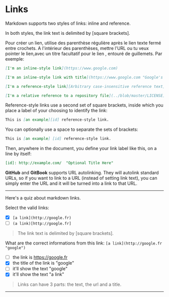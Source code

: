 # Links

Markdown supports two styles of links: inline and reference.

In both styles, the link text is delimited by [square brackets].

Pour créer un lien, utilise des parenthèse régulière après le lien texte fermé entre crochets. A l'intérieur des parenthèses, mettre l'URL ou tu veux pointer le lien,avec un titre facultatif pour le lien , entouré de guillemets. Par exemple:
```markdown
[I'm an inline-style link](https://www.google.com)

[I'm an inline-style link with title](https://www.google.com "Google's Homepage")

[I'm a reference-style link][Arbitrary case-insensitive reference text]

[I'm a relative reference to a repository file](../blob/master/LICENSE)
```

Reference-style links use a second set of square brackets, inside which you place a label of your choosing to identify the link:
```markdown
This is [an example][id] reference-style link.
```

You can optionally use a space to separate the sets of brackets:
```markdown
This is [an example] [id] reference-style link.
```

Then, anywhere in the document, you define your link label like this, on a line by itself:
```markdown
[id]: http://example.com/  "Optional Title Here"
```

**GitHub** and **GitBook** supports URL autolinking. They will autolink standard URLs, so if you want to link to a URL (instead of setting link text), you can simply enter the URL and it will be turned into a link to that URL.


---

Here's a quiz about markdown links.

Select the valid links:
- [x] `[a link](http://google.fr)`
- [ ] `(a link)[http://google.fr]`

> The link text is delimited by [square brackets].

What are the correct informations from this link: ```[a link](http://google.fr "google")```
- [ ] the link is https://google.fr
- [x] the title of the link is "google"
- [ ] it'll show the text "google"
- [x] it'll show the text "a link"

> Links can have 3 parts: the text, the url and a title.

---

